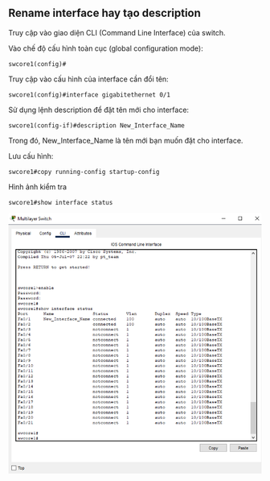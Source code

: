 ## Rename interface hay tạo description
  Truy cập vào giao diện CLI (Command Line Interface) của switch.

  Vào chế độ cấu hình toàn cục (global configuration mode):

    swcore1(config)#

  Truy cập vào cấu hình của interface cần đổi tên:

    swcore1(config)#interface gigabitethernet 0/1

  Sử dụng lệnh description để đặt tên mới cho interface:

    swcore1(config-if)#description New_Interface_Name

  Trong đó, New_Interface_Name là tên mới bạn muốn đặt cho interface.
  
  Lưu cấu hình:

    swcore1#copy running-config startup-config
      
  Hình ảnh kiểm tra

    swcore1#show interface status 

  <img src="Basicnetworkimages/29.png">